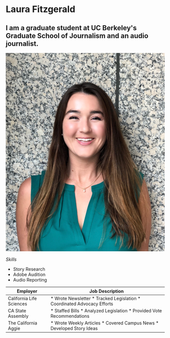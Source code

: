 # Laura Fitzgerald
## I am a graduate student at UC Berkeley's Graduate School of Journalism and an audio journalist.

!['laura','headshot'](/Headshot.JPG)

*Skills*
* Story Research
* Adobe Audition
* Audio Reporting

| Employer | Job Description |
| -------- | --------------- |
| California Life Sciences |  * Wrote Newsletter * Tracked Legislation * Coordinated Advocacy Efforts |
| CA State Assembly | * Staffed Bills * Analyzed Legislation  * Provided Vote Recommendations |
| The California Aggie |* Wrote Weekly Articles * Covered Campus News * Developed Story Ideas |
